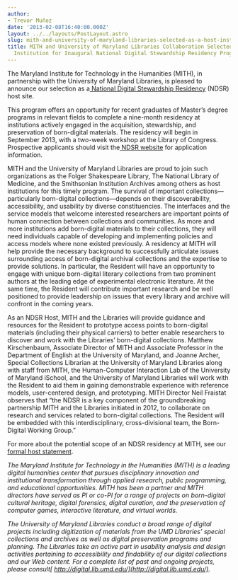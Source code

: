 ```yaml
---
author:
- Trevor Muñoz
date: '2013-02-08T16:40:00.000Z'
layout: ../../layouts/PostLayout.astro
slug: mith-and-university-of-maryland-libraries-selected-as-a-host-institution-for-inaugural-national-digital-stewardship-residency-program
title: MITH and University of Maryland Libraries Collaboration Selected as a Host
  Institution for Inaugural National Digital Stewardship Residency Program
---
```


The Maryland Institute for Technology in the Humanities (MITH), in partnership with the University of Maryland Libraries, is pleased to announce our selection as a[ National Digital Stewardship Residency](http://www.digitalpreservation.gov/ndsr/index.html) (NDSR) host site.

This program offers an opportunity for recent graduates of Master’s degree programs in relevant fields to complete a nine-month residency at institutions actively engaged in the acquisition, stewardship, and preservation of born-digital materials. The residency will begin in September 2013, with a two-week workshop at the Library of Congress. Prospective applicants should visit the[ NDSR website](http://www.digitalpreservation.gov/ndsr/applicationinfo.html) for application information.

MITH and the University of Maryland Libraries are proud to join such organizations as the Folger Shakespeare Library, The National Library of Medicine, and the Smithsonian Institution Archives among others as host institutions for this timely program. The survival of important collections—particularly born-digital collections—depends on their discoverability, accessibility, and usability by diverse constituencies. The interfaces and the service models that welcome interested researchers are important points of human connection between collections and communities. As more and more institutions add born-digital materials to their collections, they will need individuals capable of developing and implementing policies and access models where none existed previously. A residency at MITH will help provide the necessary background to successfully articulate issues surrounding access of born-digital archival collections and the expertise to provide solutions. In particular, the Resident will have an opportunity to engage with unique born-digital literary collections from two prominent authors at the leading edge of experimental electronic literature. At the same time, the Resident will contribute important research and be well positioned to provide leadership on issues that every library and archive will confront in the coming years.

As an NDSR Host, MITH and the Libraries will provide guidance and resources for the Resident to prototype access points to born-digital materials (including their physical carriers) to better enable researchers to discover and work with the Libraries’ born-digital collections. Matthew Kirschenbaum, Associate Director of MITH and Associate Professor in the Department of English at the University of Maryland, and Joanne Archer, Special Collections Librarian at the University of Maryland Libraries along with staff from MITH, the Human-Computer Interaction Lab of the University of Maryland iSchool, and the University of Maryland Libraries will work with the Resident to aid them in gaining demonstrable experience with reference models, user-centered design, and prototyping. MITH Director Neil Fraistat observes that “the NDSR is a key component of the groundbreaking partnership MITH and the Libraries initiated in 2012, to collaborate on research and services related to born-digital collections. The Resident will be embedded with this interdisciplinary, cross-divisional team, the Born-Digital Working Group.”

For more about the potential scope of an NDSR residency at MITH, see our [formal host statement](http://www.digitalpreservation.gov/ndsr/hosts.html).

_The Maryland Institute for Technology in the Humanities (MITH) is a leading digital humanities center that pursues disciplinary innovation and institutional transformation through applied research, public programming, and educational opportunities. MITH has been a partner and MITH directors have served as PI or co-PI for a range of projects on born-digital cultural heritage, digital forensics, digital curation, and the preservation of computer games, interactive literature, and virtual worlds._

_The University of Maryland Libraries conduct a broad range of digital projects including digitization of materials from the UMD Libraries’ special collections and archives as well as digital preservation programs and planning. The Libraries take an active part in usability analysis and design activities pertaining to accessibility and findability of our digital collections and our Web content. For a complete list of past and ongoing projects, please consult[ http://digital.lib.umd.edu/](http://digital.lib.umd.edu/)._